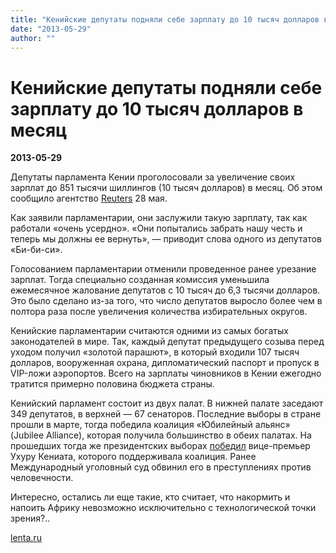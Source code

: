```yaml
---
title: "Кенийские депутаты подняли себе зарплату до 10 тысяч долларов в месяц"
date: "2013-05-29"
author: ""
---
```


# Кенийские депутаты подняли себе зарплату до 10 тысяч долларов в месяц

**2013-05-29** 

Депутаты парламента Кении проголосовали за увеличение своих зарплат до 851 тысячи шиллингов (10 тысяч долларов) в месяц. Об этом сообщило агентство [Reuters](http://www.reuters.com/) 28 мая.

Как заявили парламентарии, они заслужили такую зарплату, так как работали «очень усердно». «Они попытались забрать нашу честь и теперь мы должны ее вернуть», — приводит слова одного из депутатов «Би-би-си».

Голосованием парламентарии отменили проведенное ранее урезание зарплат. Тогда специально созданная комиссия уменьшила ежемесячное жалование депутатов с 10 тысяч до 6,3 тысячи долларов. Это было сделано из-за того, что число депутатов выросло более чем в полтора раза после увеличения количества избирательных округов.

Кенийские парламентарии считаются одними из самых богатых законодателей в мире. Так, каждый депутат предыдущего созыва перед уходом получил «золотой парашют», в который входили 107 тысяч долларов, вооруженная охрана, дипломатический паспорт и пропуск в VIP-ложи аэропортов. Всего на зарплаты чиновников в Кении ежегодно тратится примерно половина бюджета страны.

Кенийский парламент состоит из двух палат. В нижней палате заседают 349 депутатов, в верхней — 67 сенаторов. Последние выборы в стране прошли в марте, тогда победила коалиция «Юбилейный альянс» (Jubilee Alliance), которая получила большинство в обеих палатах. На прошедших тогда же президентских выборах [победил](http://lenta.ru/news/2013/03/09/kenuatta/) вице-премьер Ухуру Кениата, которого поддерживала коалиция. Ранее Международный уголовный суд обвинил его в преступлениях против человечности.

Интересно, остались ли еще такие, кто считает, что накормить и напоить Африку невозможно исключительно с технологической точки зрения?..

[lenta.ru](http://lenta.ru/)